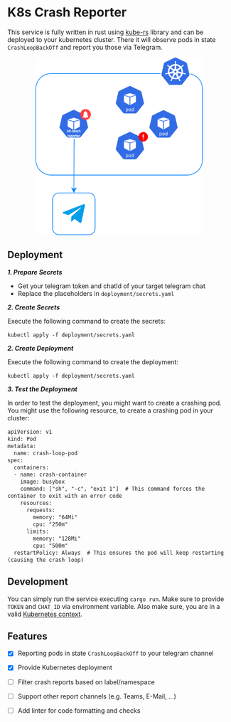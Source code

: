 
# K8s Crash Reporter

This service is fully written in rust using [kube-rs](https://kube.rs/) library and can be deployed to your 
kubernetes cluster. There it will observe pods in state ```CrashLoopBackOff```
and report you those via Telegram.

<p align="center">
<img src="/assets/architecture.png" height="400" alt=""/>
</p>

## Deployment

***1. Prepare Secrets***

- Get your telegram token and chatId of your target telegram chat
- Replace the placeholders in ```deployment/secrets.yaml```

***2. Create Secrets***

Execute the following command to create the secrets:

```
kubectl apply -f deployment/secrets.yaml
```


***2. Create Deployment***

Execute the following command to create the deployment:

```
kubectl apply -f deployment/secrets.yaml
```

***3. Test the Deployment***

In order to test the deployment, you might want to create a crashing pod. 
You might use the following resource, to create a crashing pod in your cluster:

```
apiVersion: v1
kind: Pod
metadata:
  name: crash-loop-pod
spec:
  containers:
  - name: crash-container
    image: busybox
    command: ["sh", "-c", "exit 1"]  # This command forces the container to exit with an error code
    resources:
      requests:
        memory: "64Mi"
        cpu: "250m"
      limits:
        memory: "128Mi"
        cpu: "500m"
  restartPolicy: Always  # This ensures the pod will keep restarting (causing the crash loop)
```

## Development

You can simply run the service executing ```cargo run```. Make sure to provide ```TOKEN```
and ```CHAT_ID``` via environment variable. Also make sure, you are in a valid [Kubernetes context](https://kubernetes.io/docs/reference/kubectl/generated/kubectl_config/kubectl_config_current-context/).

## Features

- [x] Reporting pods in state ```CrashLoopBackOff``` to your telegram channel
- [x] Provide Kubernetes deployment
- [ ] Filter crash reports based on label/namespace
- [ ] Support other report channels (e.g. Teams, E-Mail, ...)
- [ ] Add linter for code formatting and checks

